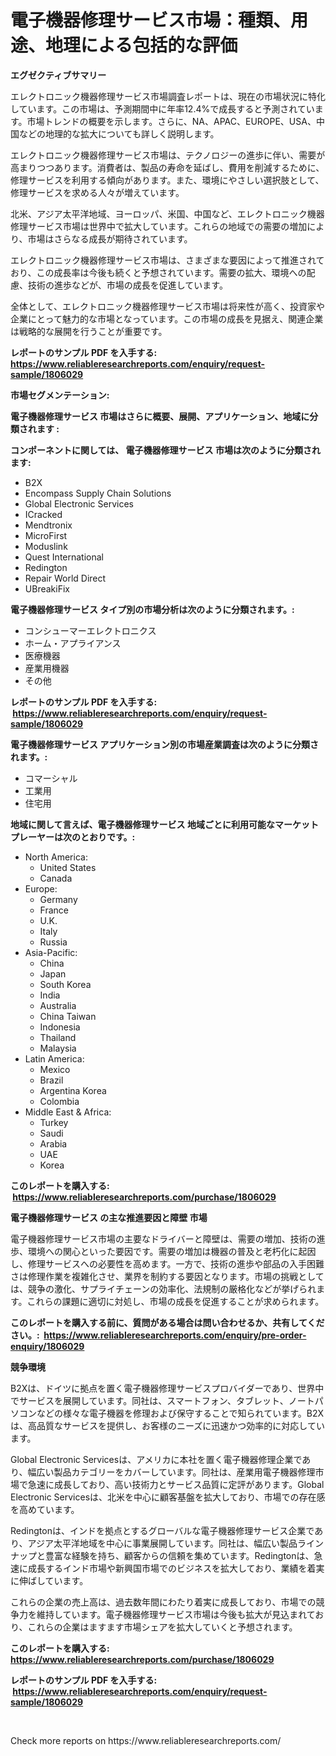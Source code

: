 <p><h1>電子機器修理サービス市場：種類、用途、地理による包括的な評価</h1></p><p><strong>エグゼクティブサマリー</strong></p>
<p><p>エレクトロニック機器修理サービス市場調査レポートは、現在の市場状況に特化しています。この市場は、予測期間中に年率12.4%で成長すると予測されています。市場トレンドの概要を示します。さらに、NA、APAC、EUROPE、USA、中国などの地理的な拡大についても詳しく説明します。</p><p>エレクトロニック機器修理サービス市場は、テクノロジーの進歩に伴い、需要が高まりつつあります。消費者は、製品の寿命を延ばし、費用を削減するために、修理サービスを利用する傾向があります。また、環境にやさしい選択肢として、修理サービスを求める人々が増えています。</p><p>北米、アジア太平洋地域、ヨーロッパ、米国、中国など、エレクトロニック機器修理サービス市場は世界中で拡大しています。これらの地域での需要の増加により、市場はさらなる成長が期待されています。</p><p>エレクトロニック機器修理サービス市場は、さまざまな要因によって推進されており、この成長率は今後も続くと予想されています。需要の拡大、環境への配慮、技術の進歩などが、市場の成長を促進しています。</p><p>全体として、エレクトロニック機器修理サービス市場は将来性が高く、投資家や企業にとって魅力的な市場となっています。この市場の成長を見据え、関連企業は戦略的な展開を行うことが重要です。</p></p>
<p><strong>レポートのサンプル PDF を入手する: <a href="https://www.reliableresearchreports.com/enquiry/request-sample/1806029">https://www.reliableresearchreports.com/enquiry/request-sample/1806029</a></strong></p>
<p><strong>市場セグメンテーション:</strong></p>
<p><strong> 電子機器修理サービス 市場はさらに概要、展開、アプリケーション、地域に分類されます :</strong></p>
<p><strong>コンポーネントに関しては、 電子機器修理サービス 市場は次のように分類されます: &nbsp;</strong></p>
<p><ul><li>B2X</li><li>Encompass Supply Chain Solutions</li><li>Global Electronic Services</li><li>ICracked</li><li>Mendtronix</li><li>MicroFirst</li><li>Moduslink</li><li>Quest International</li><li>Redington</li><li>Repair World Direct</li><li>UBreakiFix</li></ul></p>
<p><strong> 電子機器修理サービス タイプ別の市場分析は次のように分類されます。:</strong></p>
<p><ul><li>コンシューマーエレクトロニクス</li><li>ホーム・アプライアンス</li><li>医療機器</li><li>産業用機器</li><li>その他</li></ul></p>
<p><strong>レポートのサンプル PDF を入手する: &nbsp;<a href="https://www.reliableresearchreports.com/enquiry/request-sample/1806029">https://www.reliableresearchreports.com/enquiry/request-sample/1806029</a></strong></p>
<p><strong> 電子機器修理サービス アプリケーション別の市場産業調査は次のように分類されます。:</strong></p>
<p><ul><li>コマーシャル</li><li>工業用</li><li>住宅用</li></ul></p>
<p><strong>地域に関して言えば、電子機器修理サービス 地域ごとに利用可能なマーケットプレーヤーは次のとおりです。:</strong></p>
<p><ul>
    <li>
        North America:
        <ul>
            <li>United States</li>
            <li>Canada</li>
        </ul>
    </li>
    <li>
        Europe:
        <ul>
            <li>Germany</li>
            <li>France</li>
            <li>U.K.</li>
            <li>Italy</li>
            <li>Russia</li>
        </ul>
    </li>
    <li>
        Asia-Pacific:
        <ul>
            <li>China</li>
            <li>Japan</li>
            <li>South Korea</li>
            <li>India</li>
            <li>Australia</li>
            <li>China Taiwan</li>
            <li>Indonesia</li>
            <li>Thailand</li>
            <li>Malaysia</li>
        </ul>
    </li>
    <li>
        Latin America:
        <ul>
            <li>Mexico</li>
            <li>Brazil</li>
            <li>Argentina Korea</li>
            <li>Colombia</li>
        </ul>
    </li>
    <li>
        Middle East & Africa:
        <ul>
            <li>Turkey</li>
            <li>Saudi</li>
            <li>Arabia</li>
            <li>UAE</li>
            <li>Korea</li>
        </ul>
    </li>
    </ul></p>
<p><strong>このレポートを購入する: &nbsp;<a href="https://www.reliableresearchreports.com/purchase/1806029">https://www.reliableresearchreports.com/purchase/1806029</a></strong></p>
<p><strong>電子機器修理サービス の主な推進要因と障壁 市場</strong></p>
<p><p>電子機器修理サービス市場の主要なドライバーと障壁は、需要の増加、技術の進歩、環境への関心といった要因です。需要の増加は機器の普及と老朽化に起因し、修理サービスへの必要性を高めます。一方で、技術の進歩や部品の入手困難さは修理作業を複雑化させ、業界を制約する要因となります。市場の挑戦としては、競争の激化、サプライチェーンの効率化、法規制の厳格化などが挙げられます。これらの課題に適切に対処し、市場の成長を促進することが求められます。</p></p>
<p><strong>このレポートを購入する前に、質問がある場合は問い合わせるか、共有してください。:&nbsp; <a href="https://www.reliableresearchreports.com/enquiry/pre-order-enquiry/1806029">https://www.reliableresearchreports.com/enquiry/pre-order-enquiry/1806029</a></strong></p>
<p><strong>競争環境</strong></p>
<p><p>B2Xは、ドイツに拠点を置く電子機器修理サービスプロバイダーであり、世界中でサービスを展開しています。同社は、スマートフォン、タブレット、ノートパソコンなどの様々な電子機器を修理および保守することで知られています。B2Xは、高品質なサービスを提供し、お客様のニーズに迅速かつ効率的に対応しています。</p><p>Global Electronic Servicesは、アメリカに本社を置く電子機器修理企業であり、幅広い製品カテゴリーをカバーしています。同社は、産業用電子機器修理市場で急速に成長しており、高い技術力とサービス品質に定評があります。Global Electronic Servicesは、北米を中心に顧客基盤を拡大しており、市場での存在感を高めています。</p><p>Redingtonは、インドを拠点とするグローバルな電子機器修理サービス企業であり、アジア太平洋地域を中心に事業展開しています。同社は、幅広い製品ラインナップと豊富な経験を持ち、顧客からの信頼を集めています。Redingtonは、急速に成長するインド市場や新興国市場でのビジネスを拡大しており、業績を着実に伸ばしています。</p><p>これらの企業の売上高は、過去数年間にわたり着実に成長しており、市場での競争力を維持しています。電子機器修理サービス市場は今後も拡大が見込まれており、これらの企業はますます市場シェアを拡大していくと予想されます。</p></p>
<p><strong>このレポートを購入する: &nbsp; <a href="https://www.reliableresearchreports.com/purchase/1806029">https://www.reliableresearchreports.com/purchase/1806029</a></strong></p>
<p><strong>レポートのサンプル PDF を入手する: &nbsp;<a href="https://www.reliableresearchreports.com/enquiry/request-sample/1806029">https://www.reliableresearchreports.com/enquiry/request-sample/1806029</a></strong><strong></strong></p>
<p>&nbsp;</p>
<p>Check more reports on https://www.reliableresearchreports.com/</p>